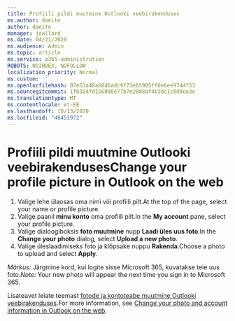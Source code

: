 ```yaml
---
title: Profiili pildi muutmine Outlooki veebirakenduses
ms.author: daeite
author: daeite
manager: joallard
ms.date: 04/21/2020
ms.audience: Admin
ms.topic: article
ms.service: o365-administration
ROBOTS: NOINDEX, NOFOLLOW
localization_priority: Normal
ms.custom: ''
ms.openlocfilehash: 07e53a48a6846adc9f73eb5905ff6e6ee9744f53
ms.sourcegitcommit: 1fb324fd156008e77b7e2008af4b3dc1c0d0ea3e
ms.translationtype: MT
ms.contentlocale: et-EE
ms.lasthandoff: 10/13/2020
ms.locfileid: "48451972"
---
```

# <a name="change-your-profile-picture-in-outlook-on-the-web"></a><span data-ttu-id="7c648-102">Profiili pildi muutmine Outlooki veebirakenduses</span><span class="sxs-lookup"><span data-stu-id="7c648-102">Change your profile picture in Outlook on the web</span></span>

1. <span data-ttu-id="7c648-103">Valige lehe ülaosas oma nimi või profiili pilt.</span><span class="sxs-lookup"><span data-stu-id="7c648-103">At the top of the page, select your name or profile picture.</span></span>
1. <span data-ttu-id="7c648-104">Valige paanil **minu konto** oma profiili pilt.</span><span class="sxs-lookup"><span data-stu-id="7c648-104">In the **My account** pane, select your profile picture.</span></span>
1. <span data-ttu-id="7c648-105">Valige dialoogiboksis **foto muutmine** nupp **Laadi üles uus foto**.</span><span class="sxs-lookup"><span data-stu-id="7c648-105">In the **Change your photo** dialog, select **Upload a new photo**.</span></span>
1. <span data-ttu-id="7c648-106">Valige üleslaadimiseks foto ja klõpsake nuppu **Rakenda**.</span><span class="sxs-lookup"><span data-stu-id="7c648-106">Choose a photo to upload and select **Apply**.</span></span>

<span data-ttu-id="7c648-107">*Märkus:* Järgmine kord, kui logite sisse Microsoft 365, kuvatakse teie uus foto.</span><span class="sxs-lookup"><span data-stu-id="7c648-107">*Note:* Your new photo will appear the next time you sign in to Microsoft 365.</span></span>

<span data-ttu-id="7c648-108">Lisateavet leiate teemast [fotode ja kontoteabe muutmine Outlooki veebirakenduses](https://support.office.com/article/b2dbb289-851d-4bed-93c3-3e136f5659ec).</span><span class="sxs-lookup"><span data-stu-id="7c648-108">For more information, see [Change your photo and account information in Outlook on the web](https://support.office.com/article/b2dbb289-851d-4bed-93c3-3e136f5659ec).</span></span>
